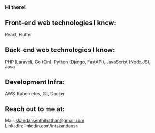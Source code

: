 ### Hi there!

## Front-end web technologies I know:
React, Flutter

## Back-end web technologies I know:
PHP (Laravel), Go (Gin), Python (Django, FastAPI), JavaScript (Node.JS), Java

## Development Infra:
AWS, Kubernetes, Git, Docker

## Reach out to me at:
Mail: skandansenthilnathan@gmail.com
<br>
LinkedIn: linkedin.com/in/skandansn

